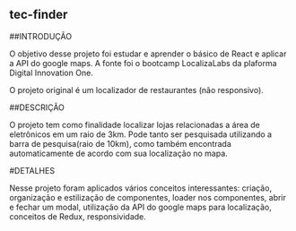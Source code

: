 ## tec-finder

##INTRODUÇÃO

O objetivo desse projeto foi estudar e aprender o básico de React e aplicar a API do google maps.
A fonte foi o bootcamp LocalizaLabs da plaforma Digital Innovation One.

O projeto original é um localizador de restaurantes (não responsivo).

##DESCRIÇÃO

O projeto tem como finalidade localizar lojas relacionadas a área de eletrônicos em um raio de 3km.
Pode tanto ser pesquisada utilizando a barra de pesquisa(raio de 10km), como também encontrada automaticamente de acordo com sua localização no mapa.

#DETALHES

Nesse projeto foram aplicados vários conceitos interessantes: criação, organização e estilização de componentes, loader nos componentes, abrir e fechar um modal, utilização da API do google maps para localização, conceitos de Redux, responsividade.
